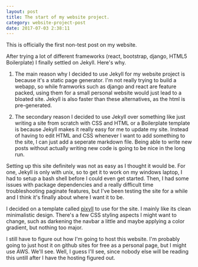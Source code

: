 ```yaml
---
layout: post
title: The start of my website project.
category: website-project-post
date: 2017-07-03 2:38:11
---
```

This is officially the first non-test post on my website.

After trying a lot of different frameworks (react, bootstrap, django, HTML5 Boilerplate) I finally settled on Jekyll. Here's why.

1. The main reason why I decided to use Jekyll for my website project is because it's a static page generator. I'm not really trying to build a webapp, so while framworks such as django and react are feature packed, using them for a small personal website would just lead to a bloated site. Jekyll is also faster than these alternatives, as the html is pre-generated.

2. The secondary reason I decided to use Jekyll over something like just writing a site from scratch with CSS and HTML or a Boilerplate template is because Jekyll makes it really easy for me to update my site. Instead of having to edit HTML and CSS whenever I want to add something to the site, I can just add a seperate markdown file. Being able to write new posts without actually writing new code is going to be nice in the long run.

Setting up this site definitely was not as easy as I thought it would be. For one, Jekyll is only with unix, so to get it to work on my windows laptop, I had to setup a bash shell before I could even get started. Then, I had some issues with package dependencies and a really difficult time troubleshooting paginate features, but I've been testing the site for a while and I think it's finally about where I want it to be. 

I decided on a template called [pixyll](https://github.com/johnotander/pixyll) to use for the site. I mainly like its clean minimalistic design. There's a few CSS styling aspects I might want to change, such as darkening the navbar a little and maybe applying a color gradient, but nothing too major.

I still have to figure out how I'm going to host this website. I'm probably going to just host it on github sites for free as a personal page, but I might use AWS. We'll see. Well, I guess I'll see, since nobody else will be reading this untill after I have the hosting figured out.